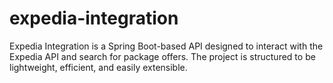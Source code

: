 # expedia-integration
Expedia Integration is a Spring Boot-based API designed to interact with the Expedia API and search for package offers. The project is structured to be lightweight, efficient, and easily extensible.
